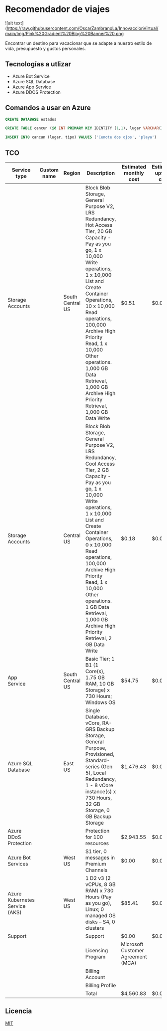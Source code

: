 # Recomendador de viajes

![alt text](https://raw.githubusercontent.com/OscarZambranoLa/InnovaccionVirtual/main/Img/Pink%20Gradient%20Blog%20Banner%20.png

Encontrar un destino para vacacionar que se adapte a nuestro estilo de vida, presupuesto y gustos personales.​


## Tecnologías a utlizar
- Azure Bot Service​
- Azure SQL Database​
- Azure App Service​
- Azure DDOS Protection



## Comandos a usar en Azure

```sql
CREATE DATABASE estados

CREATE TABLE cancun (id INT PRIMARY KEY IDENTITY (1,1), lugar VARCHAR(100), tipo(40))

INSERT INTO cancun (lugar, tipo) VALUES ('Cenote dos ojos', 'playa')


```
## TCO


| Service type                   | Custom name | Region           | Description                                                                                                                                                                                                                                                                                                                                                                 | Estimated monthly cost             | Estimated upfront cost |
|--------------------------------|-------------|------------------|-----------------------------------------------------------------------------------------------------------------------------------------------------------------------------------------------------------------------------------------------------------------------------------------------------------------------------------------------------------------------------|------------------------------------|------------------------|
| Storage Accounts               |             | South Central US | Block Blob Storage, General Purpose V2, LRS Redundancy, Hot Access Tier, 20 GB Capacity - Pay as you go, 1 x 10,000 Write operations, 1 x 10,000 List and Create Container Operations, 10 x 10,000 Read operations, 100,000 Archive High Priority Read, 1 x 10,000 Other operations. 1,000 GB Data Retrieval, 1,000 GB Archive High Priority Retrieval, 1,000 GB Data Write | $0.51                              | $0.00                  |
| Storage Accounts               |             | Central US       | Block Blob Storage, General Purpose V2, LRS Redundancy, Cool Access Tier, 2 GB Capacity - Pay as you go, 1 x 10,000 Write operations, 1 x 10,000 List and Create Container Operations, 0 x 10,000 Read operations, 100,000 Archive High Priority Read, 1 x 10,000 Other operations. 1 GB Data Retrieval, 1,000 GB Archive High Priority Retrieval, 2 GB Data Write          | $0.18                              | $0.00                  |
| App Service                    |             | South Central US | Basic Tier; 1 B1 (1 Core(s), 1.75 GB RAM, 10 GB Storage) x 730 Hours; Windows OS                                                                                                                                                                                                                                                                                            | $54.75                             | $0.00                  |
| Azure SQL Database             |             | East US          | Single Database, vCore, RA-GRS Backup Storage, General Purpose, Provisioned, Standard-series (Gen 5), Local Redundancy, 1 - 8 vCore instance(s) x 730 Hours, 32 GB Storage, 0 GB Backup Storage                                                                                                                                                                             | $1,476.43                          | $0.00                  |
| Azure DDoS Protection          |             |                  | Protection for 100 resources                                                                                                                                                                                                                                                                                                                                                | $2,943.55                          | $0.00                  |
| Azure Bot Services             |             | West US          | S1 tier, 0 messages in Premium Channels                                                                                                                                                                                                                                                                                                                                     | $0.00                              | $0.00                  |
| Azure Kubernetes Service (AKS) |             | West US          | 1 D2 v3 (2 vCPUs, 8 GB RAM) x 730 Hours (Pay as you go), Linux; 0 managed OS disks – S4, 0 clusters                                                                                                                                                                                                                                                                         | $85.41                             | $0.00                  |
| Support                        |             |                  | Support                                                                                                                                                                                                                                                                                                                                                                     | $0.00                              | $0.00                  |
|                                |             |                  | Licensing Program                                                                                                                                                                                                                                                                                                                                                           | Microsoft Customer Agreement (MCA) |                        |
|                                |             |                  | Billing Account                                                                                                                                                                                                                                                                                                                                                             |                                    |                        |
|                                |             |                  | Billing Profile                                                                                                                                                                                                                                                                                                                                                             |                                    |                        |
|                                |             |                  | Total                                                                                                                                                                                                                                                                                                                                                                       | $4,560.83                          | $0.00                  |



## Licencia
[MIT](https://choosealicense.com/licenses/mit/)
